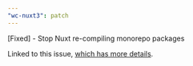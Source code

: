 ```yaml
---
"wc-nuxt3": patch
---
```


[Fixed] - Stop Nuxt re-compiling monorepo packages

Linked to this issue, [which has more details](https://github.com/nuxt/nuxt/issues/18823).

